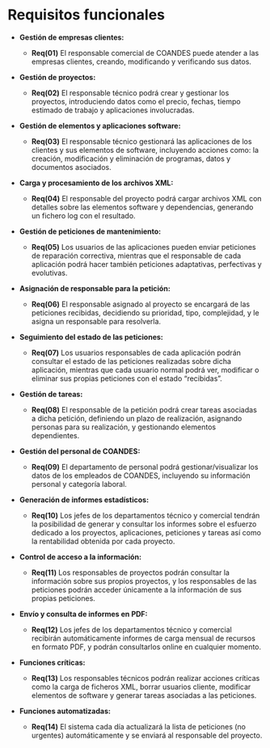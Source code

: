 # Requisitos funcionales

- **Gestión de empresas clientes:**
  - **Req(01)** El responsable comercial de COANDES puede atender a las empresas clientes, creando, modificando y verificando sus datos.

- **Gestión de proyectos:**
  - **Req(02)** El responsable técnico podrá crear y gestionar los proyectos, introduciendo datos como el precio, fechas, tiempo estimado de trabajo y aplicaciones involucradas.

- **Gestión de elementos y aplicaciones software:**
  - **Req(03)** El responsable técnico gestionará las aplicaciones de los clientes y sus elementos de software, incluyendo acciones como: la creación, modificación y eliminación de programas, datos y documentos asociados.

- **Carga y procesamiento de los archivos XML:**
  - **Req(04)** El responsable del proyecto podrá cargar archivos XML con detalles sobre las elementos software y dependencias, generando un fichero log con el resultado.

- **Gestión de peticiones de mantenimiento:**
  - **Req(05)** Los usuarios de las aplicaciones pueden enviar peticiones de reparación correctiva, mientras que el responsable de cada aplicación podrá hacer también peticiones adaptativas, perfectivas y evolutivas.

- **Asignación de responsable para la petición:**
  - **Req(06)** El responsable asignado al proyecto se encargará de las peticiones recibidas, decidiendo su prioridad, tipo, complejidad, y le asigna un responsable para resolverla.

- **Seguimiento del estado de las peticiones:**
  - **Req(07)** Los usuarios responsables de cada aplicación podrán consultar el estado de las peticiones realizadas sobre dicha aplicación, mientras que cada usuario normal podrá ver, modificar o eliminar sus propias peticiones con el estado “recibidas”.

- **Gestión de tareas:**
  - **Req(08)** El responsable de la petición podrá crear tareas asociadas a dicha petición, definiendo un plazo de realización, asignando personas para su realización, y gestionando elementos dependientes.

- **Gestión del personal de COANDES:**
  - **Req(09)** El departamento de personal podrá gestionar/visualizar los datos de los empleados de COANDES, incluyendo su información personal y categoría laboral.

- **Generación de informes estadísticos:**
  - **Req(10)** Los jefes de los departamentos técnico y comercial tendrán la posibilidad de generar y consultar los informes sobre el esfuerzo dedicado a los proyectos, aplicaciones, peticiones y tareas así como la rentabilidad obtenida por cada proyecto.

- **Control de acceso a la información:**
  - **Req(11)** Los responsables de proyectos podrán consultar la información sobre sus propios proyectos, y los responsables de las peticiones podrán acceder únicamente a la información de sus propias peticiones.

- **Envío y consulta de informes en PDF:**
  - **Req(12)** Los jefes de los departamentos técnico y comercial recibirán automáticamente informes de carga mensual de recursos en formato PDF, y podrán consultarlos online en cualquier momento.

- **Funciones críticas:**
  - **Req(13)** Los responsables técnicos podrán realizar acciones críticas como la carga de ficheros XML, borrar usuarios cliente, modificar elementos de software y generar tareas asociadas a las peticiones.
 
- **Funciones automatizadas:**
  - **Req(14)** El sistema cada día actualizará la lista de peticiones (no urgentes) automáticamente y se enviará al responsable del proyecto.
